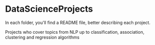 # DataScienceProjects
In each folder, you'll find a README file, better describing each project.

Projects who cover topics from NLP up to classification, association, clustering and regression algorithms
